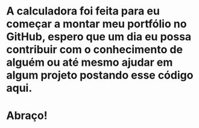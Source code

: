 # A calculadora foi feita para eu começar a montar meu portfólio no GitHub, espero que um dia eu possa contribuir com o conhecimento de alguém ou até mesmo ajudar em algum projeto postando esse código aqui. 

# Abraço!
